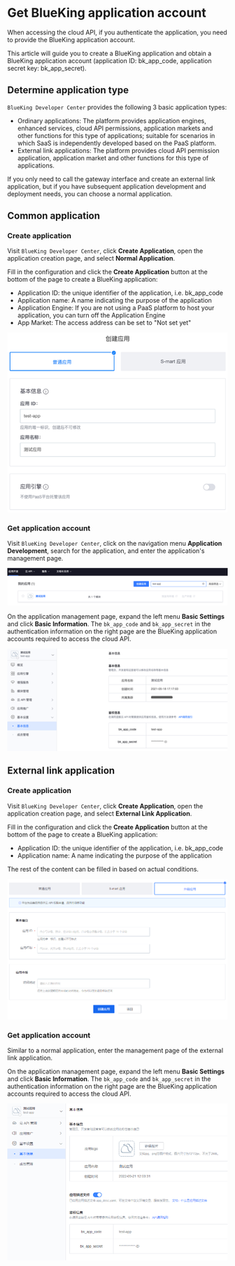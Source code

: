 # Get BlueKing application account

When accessing the cloud API, if you authenticate the application, you need to provide the BlueKing application account.

This article will guide you to create a BlueKing application and obtain a BlueKing application account (application ID: bk_app_code, application secret key: bk_app_secret).

## Determine application type

`BlueKing Developer Center` provides the following 3 basic application types:
- Ordinary applications: The platform provides application engines, enhanced services, cloud API permissions, application markets and other functions for this type of applications; suitable for scenarios in which SaaS is independently developed based on the PaaS platform.
- External link applications: The platform provides cloud API permission application, application market and other functions for this type of applications.

If you only need to call the gateway interface and create an external link application, but if you have subsequent application development and deployment needs, you can choose a normal application.

## Common application

### Create application

Visit `BlueKing Developer Center`, click **Create Application**, open the application creation page, and select **Normal Application**.

Fill in the configuration and click the **Create Application** button at the bottom of the page to create a BlueKing application:
- Application ID: the unique identifier of the application, i.e. bk_app_code
- Application name: A name indicating the purpose of the application
- Application Engine: If you are not using a PaaS platform to host your application, you can turn off the Application Engine
- App Market: The access address can be set to "Not set yet"

![](../../assets/apigateway/use-api/create-app.png)

### Get application account

Visit `BlueKing Developer Center`, click on the navigation menu **Application Development**, search for the application, and enter the application's management page.

![](../../assets/apigateway/use-api/app-list.png)

On the application management page, expand the left menu **Basic Settings** and click **Basic Information**.
The `bk_app_code` and `bk_app_secret` in the authentication information on the right page are the BlueKing application accounts required to access the cloud API.

![](../../assets/apigateway/use-api/app-basic-info.png)


## External link application

### Create application

Visit `BlueKing Developer Center`, click **Create Application**, open the application creation page, and select **External Link Application**.

Fill in the configuration and click the **Create Application** button at the bottom of the page to create a BlueKing application:
- Application ID: the unique identifier of the application, i.e. bk_app_code
- Application name: A name indicating the purpose of the application

The rest of the content can be filled in based on actual conditions.

![](../../assets/apigateway/use-api/create-external-app.png)

### Get application account

Similar to a normal application, enter the management page of the external link application.

On the application management page, expand the left menu **Basic Settings** and click **Basic Information**.
The `bk_app_code` and `bk_app_secret` in the authentication information on the right page are the BlueKing application accounts required to access the cloud API.

![](../../assets/apigateway/use-api/external-app-basic-info.png)